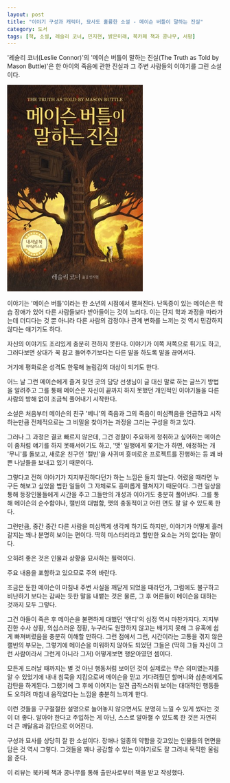 ```yaml
---
layout: post
title: "이야기 구성과 캐릭터, 묘사도 훌륭한 소설 - 메이슨 버틀이 말하는 진실"
category: 도서
tags: [책, 소설, 레슬리 코너, 민지현, 밝은미래, 북카페 책과 콩나무, 서평]
---
```


'레슬리 코너(Leslie Connor)'의
'메이슨 버틀이 말하는 진실(The Truth as Told by Mason Buttle)'은
한 아이의 죽음에 관한 진실과 그 주변 사람들의 이야기를 그린 소설이다.

![표지](/images/the-truth-as-told-by-mason-buttle-book-h480.jpg)

이야기는 '메이슨 버틀'이라는 한 소년의 시점에서 펼쳐진다.
난독증이 있는 메이슨은 학습 장애가 있어 다른 사람들보다 받아들이는 것이 느리다.
이는 단지 학과 과정을 따라가는데 더디다는 것 뿐 아니라
다른 사람의 감정이나 관계 변화를 느끼는 것 역시 민감하지 않다는 얘기기도 하다.

자신의 이야기도 조리있게 충분히 전하지 못한다.
이야기가 이쪽 저쪽으로 튀기도 하고,
그러다보면 상대가 꾹 참고 들어주기보다는 다른 말을 하도록 말을 끊어서다.

거기에 평화로운 성격도 한몫해 놀림감의 대상이 되기도 한다.

어느 날 그런 메이슨에게 즐겨 찾던 곳의 담당 선생님이
글 대신 말로 하는 글쓰기 방법을 알려주고
그를 통해 메이슨은 자신이 끝까지 하지 못했던 개인적인 이야기들을
다른 사람의 방해 없이 조금씩 풀어내기 시작한다.

소설은 처음부터 메이슨의 친구 '베니'의 죽음과 그의 죽음이 미심쩍음을 언급하고 시작하는만큼
전체적으로는 그 비밀을 찾아가는 과정을 그리는 구성을 하고 있다.

그러나 그 과정은 결코 빠르지 않은데,
그건 경찰이 주요하게 청취하고 싶어하는 메이슨이 좀처럼 얘기를 하지 못해서이기도 하고,
'맷' 일행에게 쫓기는가 하면,
애정하는 개 '무니'를 돌보고,
새로운 친구인 '캘빈'을 사귀며 흥미로운 프로젝트를 진행하는 등
꽤 바쁜 나날들을 보내고 있기 때문이다.

그렇다고 전혀 이야기가 지지부진하다던가 하는 느낌은 들지 않는다.
어렸을 때라면 누구든 해보고 싶었을 법한 일들이 그 자체로도 흥미롭게 펼쳐지기 때문이다.
그런 일상을 통해 등장인물들에게 시간을 주고 그들만의 개성과 이야기도 충분히 풀어낸다.
그를 통해 메이슨의 순수함이나,
캘빈의 대범함,
맷의 충동적이고 어린 면도 잘 알 수 있도록 한다.

그런만큼, 중간 중간 다른 사람을 미심쩍게 생각케 하기도 하지만,
이야기가 어떻게 흘러갈지는 꽤나 분명히 보이는 편이다.
딱히 미스터리라고 할만한 요소는 거의 없다는 말이다.

오히려 좋은 것은 인물과 상황을 묘사하는 필력이다.



<div class="im im-warning">
주요 내용을 포함하고 있으므로 주의 바란다.
</div>



조금은 둔한 메이슨이 마침내 주변 사실을 깨닫게 되었을 때라던가,
그럼에도 불구하고 비난하기 보다는 감싸는 듯한 말을 내뱉는 것은 물론,
그 후 어른들이 메이슨을 대하는 것까지 모두 그렇다.

그건 아들이 죽은 후 메이슨을 불편하게 대했던 '앤디'의 심정 역시 마찬가지다.
지지부진한 수사 상황,
의심스러운 정황,
누구라도 원망하지 않고는 배기지 못해 그 유혹에 쉽게 빠져버렸음을 충분히 이해할 만하다.
그런 점에서 그런, 시간이라는 고통을 겪지 않은 캘빈의 부모는,
그렇기에 메이슨을 미워하지 않아도 되었던 그들은
(딱히 그들 자신이 그런 사람이라서 그런게 아니라 그저) 어떻게보면 행운아였던 셈이다.

모든게 드러날 때까지는 별 것 아닌 행동처럼 보이던 것이 실제로는 무슨 의미였는지를 알 수 있었기에
내내 침묵을 지킴으로써 메이슨을 믿고 기다려줬던 할머니와 삼촌에게도 감탄을 하게된다.
그랬기에 그 후에 이어지는 일견 급작스러워 보이는 대대적인 행동들도 오히려 마침내 움직였다는 느낌을 충분히 느끼게 한다.

이런 것들을 구구절절한 설명으로 늘어놓지 않으면서도 분명히 느낄 수 있게 썼다는 것이 더 좋다.
알아야 한다고 주입하는 게 아닌, 스스로 알아챌 수 있도록 한 것은
자연히 더 큰 깨달음과 감탄으로 이어진다.

구성과 묘사를 상당히 잘 한 소설이다.
장애나 일종의 약함을 갖고있는 인물들의 면면을 담은 것 역시 그렇다.
그것들을 꽤나 공감할 수 있는 이야기로도 잘 그려내 묵직한 울림을 준다.



<div class="im im-info">
이 리뷰는 북카페 책과 콩나무를 통해 출판사로부터 책을 받고 작성했다.
</div>
